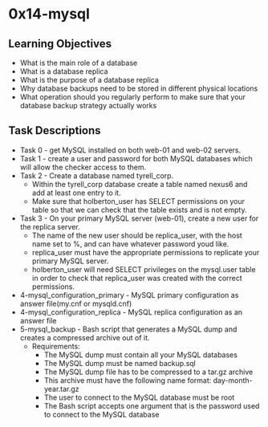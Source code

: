 # 0x14-mysql

## Learning Objectives
- What is the main role of a database
- What is a database replica
- What is the purpose of a database replica
- Why database backups need to be stored in different physical locations
- What operation should you regularly perform to make sure that your database backup strategy actually works

## Task Descriptions

- Task 0 - get MySQL installed on both web-01 and web-02 servers.
- Task 1 - create a user and password for both MySQL databases which will allow the checker access to them.
- Task 2 - Create a database named tyrell_corp.
    - Within the tyrell_corp database create a table named nexus6 and add at least one entry to it.
    - Make sure that holberton_user has SELECT permissions on your table so that we can check that the table exists and is not empty.
- Task 3 - On your primary MySQL server (web-01), create a new user for the replica server.
    - The name of the new user should be replica_user, with the host name set to %, and can have whatever password youd like.
    - replica_user must have the appropriate permissions to replicate your primary MySQL server.
    - holberton_user will need SELECT privileges on the mysql.user table in order to check that replica_user was created with the correct permissions.
- 4-mysql_configuration_primary - MySQL primary configuration as answer file(my.cnf or mysqld.cnf)
- 4-mysql_configuration_replica - MySQL replica configuration as an answer file
- 5-mysql_backup - Bash script that generates a MySQL dump and creates a compressed archive out of it.
    - Requirements:
        - The MySQL dump must contain all your MySQL databases
        - The MySQL dump must be named backup.sql
        - The MySQL dump file has to be compressed to a tar.gz archive
        - This archive must have the following name format: day-month-year.tar.gz
        - The user to connect to the MySQL database must be root
        - The Bash script accepts one argument that is the password used to connect to the MySQL database
